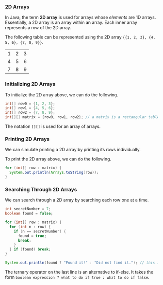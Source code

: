 <!-- # [Link to video.]() -->

### 2D Arrays

In Java, the term **2D array** is used for arrays whose *elements* are 1D arrays. Essentially, a 2D array is an array within an array. Each inner array represents a row of the 2D array.

The following table can be represented using the 2D array `{{1, 2, 3}, {4, 5, 6}, {7, 8, 9}}`.
<table>
  <tr>
    <td>1</td>
    <td>2</td>
    <td>3</td>
  </tr>
  <tr>
    <td>4</td>
    <td>5</td>
    <td>6</td>
  </tr>
  <tr>
    <td>7</td>
    <td>8</td>
    <td>9</td>
  </tr>
</table>

### Initializing 2D Arrays

To initialize the 2D array above, we can do the following.

```java
int[] row0 = {1, 2, 3};
int[] row1 = {4, 5, 6};
int[] row2 = {7, 8, 9};
int[][] matrix = {row0, row1, row2}; // a matrix is a rectangular table of numbers
```

The notation `[][]` is used for an array of arrays.

### Printing 2D Arrays

We can simulate printing a 2D array by printing its rows individually.

To print the 2D array above, we can do the following.

```java
for (int[] row : matrix) {
  System.out.println(Arrays.toString(row));
}
```

### Searching Through 2D Arrays

We can search through a 2D array by searching each row one at a time.

```java
int secretNumber = 7;
boolean found = false;

for (int[] row : matrix) {
  for (int n : row) {
    if (n == secretNumber) {
      found = true;
      break;
    }
  } if (found) break;
}

System.out.println(found ? "Found it!" : "Did not find it."); // this is a ternary operator
```

The ternary operator on the last line is an alternative to if-else. It takes the form `boolean expression ? what to do if true : what to do if false`.
